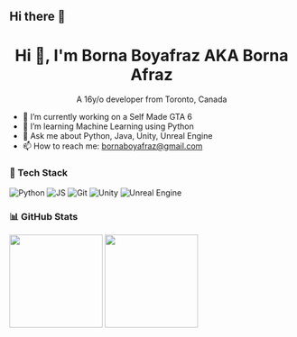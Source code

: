 ## Hi there 👋

<h1 align="center">Hi 👋, I'm Borna Boyafraz AKA Borna Afraz</h1>
<p align="center">A 16y/o developer from Toronto, Canada</p>

- 🔭 I’m currently working on a Self Made GTA 6
- 🌱 I’m learning Machine Learning using Python
- 💬 Ask me about Python, Java, Unity, Unreal Engine
- 📫 How to reach me: bornaboyafraz@gmail.com


### 🧰 Tech Stack
![Python](https://img.shields.io/badge/Python-3776AB?logo=python&logoColor=fff)
![JS](https://img.shields.io/badge/JavaScript-F7DF1E?logo=javascript&logoColor=000)
![Git](https://img.shields.io/badge/Git-F05032?logo=git&logoColor=fff)
![Unity](https://img.shields.io/badge/Unity-000000?logo=unity&logoColor=fff)
![Unreal Engine](https://img.shields.io/badge/Unreal%20Engine-313131?logo=unrealengine&logoColor=fff)

### 📊 GitHub Stats
<!-- GitHub Readme Stats -->
<img src="https://github-readme-stats.vercel.app/api?username=YOURUSERNAME&show_icons=true" height="165">
<img src="https://github-readme-stats.vercel.app/api/top-langs/?username=YOURUSERNAME&layout=compact" height="165">
